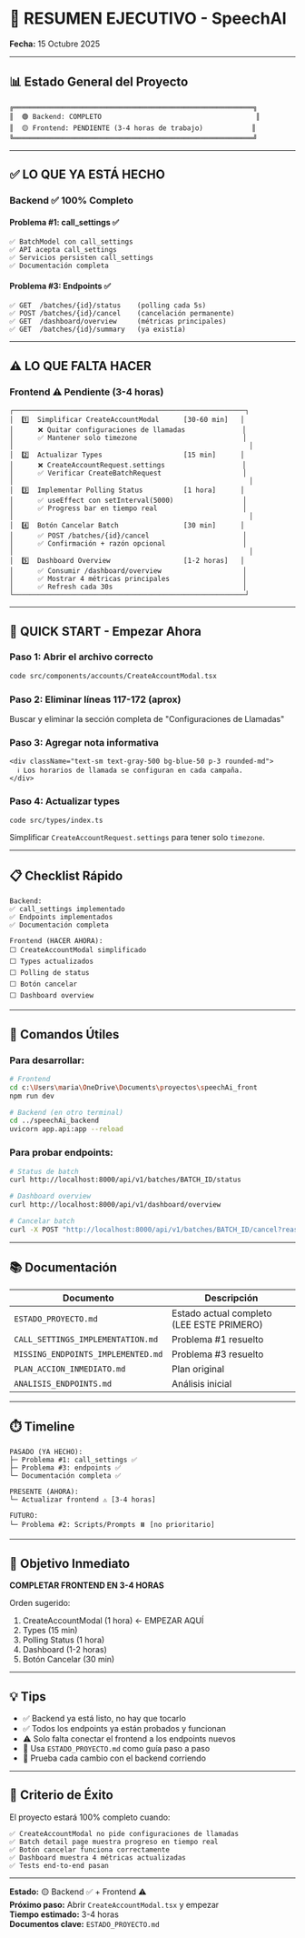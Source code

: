 # 🎯 RESUMEN EJECUTIVO - SpeechAI

**Fecha:** 15 Octubre 2025

---

## 📊 Estado General del Proyecto

```
╔═══════════════════════════════════════════════════════════╗
║  🟢 Backend: COMPLETO                                      ║
║  🟡 Frontend: PENDIENTE (3-4 horas de trabajo)            ║
╚═══════════════════════════════════════════════════════════╝
```

---

## ✅ LO QUE YA ESTÁ HECHO

### Backend ✅ 100% Completo

#### Problema #1: call_settings ✅
```
✅ BatchModel con call_settings
✅ API acepta call_settings
✅ Servicios persisten call_settings
✅ Documentación completa
```

#### Problema #3: Endpoints ✅
```
✅ GET  /batches/{id}/status    (polling cada 5s)
✅ POST /batches/{id}/cancel    (cancelación permanente)
✅ GET  /dashboard/overview     (métricas principales)
✅ GET  /batches/{id}/summary   (ya existía)
```

---

## ⚠️ LO QUE FALTA HACER

### Frontend ⚠️ Pendiente (3-4 horas)

```
┌─────────────────────────────────────────────────────────┐
│  1️⃣  Simplificar CreateAccountModal      [30-60 min]   │
│      ❌ Quitar configuraciones de llamadas              │
│      ✅ Mantener solo timezone                          │
│                                                          │
│  2️⃣  Actualizar Types                    [15 min]      │
│      ❌ CreateAccountRequest.settings                   │
│      ✅ Verificar CreateBatchRequest                    │
│                                                          │
│  3️⃣  Implementar Polling Status          [1 hora]      │
│      ✅ useEffect con setInterval(5000)                 │
│      ✅ Progress bar en tiempo real                     │
│                                                          │
│  4️⃣  Botón Cancelar Batch                [30 min]      │
│      ✅ POST /batches/{id}/cancel                       │
│      ✅ Confirmación + razón opcional                   │
│                                                          │
│  5️⃣  Dashboard Overview                  [1-2 horas]   │
│      ✅ Consumir /dashboard/overview                    │
│      ✅ Mostrar 4 métricas principales                  │
│      ✅ Refresh cada 30s                                │
└─────────────────────────────────────────────────────────┘
```

---

## 🎯 QUICK START - Empezar Ahora

### Paso 1: Abrir el archivo correcto
```bash
code src/components/accounts/CreateAccountModal.tsx
```

### Paso 2: Eliminar líneas 117-172 (aprox)
Buscar y eliminar la sección completa de "Configuraciones de Llamadas"

### Paso 3: Agregar nota informativa
```tsx
<div className="text-sm text-gray-500 bg-blue-50 p-3 rounded-md">
  ℹ️ Los horarios de llamada se configuran en cada campaña.
</div>
```

### Paso 4: Actualizar types
```bash
code src/types/index.ts
```

Simplificar `CreateAccountRequest.settings` para tener solo `timezone`.

---

## 📋 Checklist Rápido

```
Backend:
✅ call_settings implementado
✅ Endpoints implementados
✅ Documentación completa

Frontend (HACER AHORA):
⬜ CreateAccountModal simplificado
⬜ Types actualizados
⬜ Polling de status
⬜ Botón cancelar
⬜ Dashboard overview
```

---

## 🚀 Comandos Útiles

### Para desarrollar:
```bash
# Frontend
cd c:\Users\maria\OneDrive\Documents\proyectos\speechAi_front
npm run dev

# Backend (en otro terminal)
cd ../speechAi_backend
uvicorn app.api:app --reload
```

### Para probar endpoints:
```bash
# Status de batch
curl http://localhost:8000/api/v1/batches/BATCH_ID/status

# Dashboard overview
curl http://localhost:8000/api/v1/dashboard/overview

# Cancelar batch
curl -X POST "http://localhost:8000/api/v1/batches/BATCH_ID/cancel?reason=Test"
```

---

## 📚 Documentación

| Documento | Descripción |
|-----------|-------------|
| `ESTADO_PROYECTO.md` | Estado actual completo (LEE ESTE PRIMERO) |
| `CALL_SETTINGS_IMPLEMENTATION.md` | Problema #1 resuelto |
| `MISSING_ENDPOINTS_IMPLEMENTED.md` | Problema #3 resuelto |
| `PLAN_ACCION_INMEDIATO.md` | Plan original |
| `ANALISIS_ENDPOINTS.md` | Análisis inicial |

---

## ⏱️ Timeline

```
PASADO (YA HECHO):
├─ Problema #1: call_settings ✅
├─ Problema #3: endpoints ✅
└─ Documentación completa ✅

PRESENTE (AHORA):
└─ Actualizar frontend ⚠️ [3-4 horas]

FUTURO:
└─ Problema #2: Scripts/Prompts ⏸️ [no prioritario]
```

---

## 🎯 Objetivo Inmediato

**COMPLETAR FRONTEND EN 3-4 HORAS**

Orden sugerido:
1. CreateAccountModal (1 hora) ← EMPEZAR AQUÍ
2. Types (15 min)
3. Polling Status (1 hora)
4. Dashboard (1-2 horas)
5. Botón Cancelar (30 min)

---

## 💡 Tips

- ✅ Backend ya está listo, no hay que tocarlo
- ✅ Todos los endpoints ya están probados y funcionan
- ⚠️ Solo falta conectar el frontend a los endpoints nuevos
- 📝 Usa `ESTADO_PROYECTO.md` como guía paso a paso
- 🧪 Prueba cada cambio con el backend corriendo

---

## 🏁 Criterio de Éxito

El proyecto estará 100% completo cuando:

```
✅ CreateAccountModal no pide configuraciones de llamadas
✅ Batch detail page muestra progreso en tiempo real
✅ Botón cancelar funciona correctamente
✅ Dashboard muestra 4 métricas actualizadas
✅ Tests end-to-end pasan
```

---

**Estado:** 🟡 Backend ✅ + Frontend ⚠️  
**Próximo paso:** Abrir `CreateAccountModal.tsx` y empezar  
**Tiempo estimado:** 3-4 horas  
**Documentos clave:** `ESTADO_PROYECTO.md`
